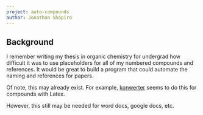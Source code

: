 ```yaml
---
project: auto-compounds
author: Jonathan Shapiro
---
```


## Background
I remember writing my thesis in organic chemistry for undergrad how difficult it was to use placeholders for all of my numbered compounds and references. It would be great to build a program that could automate the naming and references for papers.

Of note, this may already exist. For example, [konwerter](http://piti.exroot.org/konwerter/about/index.html) seems to do this for compounds with Latex.

However, this still may be needed for word docs, google docs, etc.